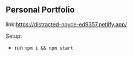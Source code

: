 ## Personal Portfolio
link:https://distracted-noyce-ed9357.netlify.app/

Setup:
- run ```npm i && npm start```
